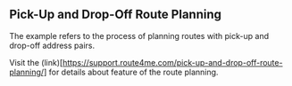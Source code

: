 ## Pick-Up and Drop-Off Route Planning

The example refers to the process of planning routes with pick-up and drop-off address pairs.

Visit the (link)[https://support.route4me.com/pick-up-and-drop-off-route-planning/] for details about feature of the route planning.